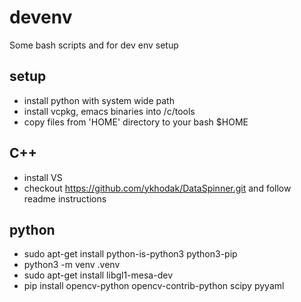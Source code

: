 # devenv

Some bash scripts and for dev env setup


## setup
 - install python with system wide path
 - install vcpkg, emacs binaries into /c/tools
 - copy files from 'HOME' directory to your bash $HOME

## C++
 - install VS
 - checkout https://github.com/ykhodak/DataSpinner.git
   and follow readme instructions
   
## python
 - sudo apt-get install python-is-python3 python3-pip
 - python3 -m venv .venv
 - sudo apt-get install libgl1-mesa-dev
 - pip install opencv-python opencv-contrib-python scipy pyyaml
